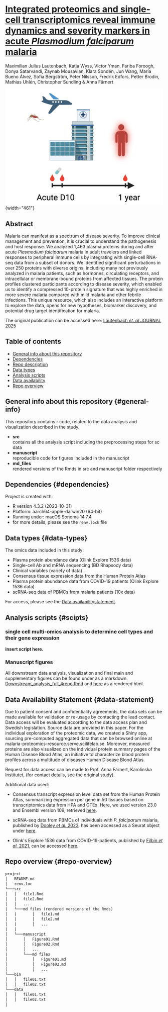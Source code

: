 # [Integrated proteomics and single-cell transcriptomics reveal immune dynamics and severity markers in acute *Plasmodium falciparum* malaria](insert-link-to-publication)

Maximilian Julius Lautenbach, Katja Wyss, Victor Yman, Fariba Foroogh,
Donya Satarvandi, Zaynab Mousavian, Klara Sondén, Jun Wang, María Bueno
Álvez, Sofia Bergström, Peter Nilsson, Fredrik Edfors, Petter Brodin,
Mathias Uhlén, Christopher Sundling & Anna Färnert

![](./resources/graphical_abstract.png){width="461"}

## Abstract

Malaria can manifest as a spectrum of disease severity. To improve
clinical management and prevention, it is crucial to understand the
pathogenesis and host response. We analyzed 1,463 plasma proteins during
and after acute *Plasmodium falciparum* malaria in adult travelers and
linked responses to peripheral immune cells by integrating with
single-cell RNA-seq data from a subset of donors. We identified
significant perturbations in over 250 proteins with diverse origins,
including many not previously analyzed in malaria patients, such as
hormones, circulating receptors, and intracellular or membrane-bound
proteins from affected tissues. The protein profiles clustered
participants according to disease severity, which enabled us to identify
a compressed 10-protein signature that was highly enriched in more
severe malaria compared with mild malaria and other febrile infections.
This unique resource, which also includes an interactive platform to
explore the data, opens for new hypotheses, biomarker discovery, and
potential drug target identification for malaria.

The original publication can be accessed here: [Lautenbach *et. al* JOURNAL 2025](https://google.com)

## Table of contents

-   [General info about this repository](#general-info)
-   [Dependencies](#dependencies)
-   [Repo description](#repo-description)
-   [Data types](#data-types)
-   [Analysis scripts](#scripts)
-   [Data availability](#data-statement)
-   [Repo overview](#repo-overview)

## General info about this repository {#general-info}

This repository contains r code, related to the data analysis and
visualization described in the study.

-   **src**\
    contains all the analysis script including the preprocessing steps for sc data
-   **manuscript**\
    reproducible code for figures included in the manuscript
-   **md_files**\
    rendered versions of the Rmds in src and manuscript folder
    respectively

## Dependencies {#dependencies}

Project is created with:

-   R version 4.3.2 (2023-10-31)
-   Platform: aarch64-apple-darwin20 (64-bit)
-   Running under: macOS Sonoma 14.7.4
-   for more details, please see the `renv.lock` file

## Data types {#data-types}

The omics data included in this study:

-   Plasma protein abundance data (Olink Explore 1536 data)
-   Single-cell Ab and mRNA sequencing (BD Rhapsody data)
-   Clinical variables (variety of data)
-   Consensus tissue expression data from the Human Protein Atlas
-   Plasma protein abundance data from COVID-19 patients (Olink Explore 1536 data)
-   scRNA-seq data of PBMCs from malaria patients (10x data)

For access, please see the [Data availabilitystatement](#data-statement).

## Analysis scripts {#scipts}

### single cell multi-omics analysis to determine cell types and their gene expression

**insert script here.**

### Manuscript figures

All downstream data analysis, visualization and final main and supplementary figures can be found under as a markdown [Downstream_analysis_full_4repo.Rmd](https://SundlingLab/Explore1536_Malaria/Downstream_analysis_full_4repo) and [here]() as a rendered html.

## Data Availability Statement {#data-statement}

Due to patient consent and confidentiality agreements, the data sets can
be made available for validation or re-usage by contacting the lead
contact. Data access will be evaluated according to the data access plan
and Swedish legislation. Source data are provided in this paper. For the
individual exploration of the proteomic data, we created a Shiny app,
sourcing pre-computed aggregated data that can be browsed online at
malaria-proteomics-resource.serve.scilifelab.se. Moreover, measured
proteins are also visualized on the individual protein summary pages of
the Human Disease Blood Atlas, an initiative to characterize blood
protein profiles across a multitude of diseases Human Disease Blood
Atlas.

Request for data access can be made to Prof. Anna Färnert, Karolinska
Institutet, (for contact details, see the original study).

Additional data used:

- Consensus transcript expression level data set from the Human Protein
Atlas, summarizing expression per gene in 50 tissues based on
transcriptomics data from HPA and GTEx. Here, we used version 23.0 and
Ensembl version 109, retrieved [here](https://proteinatlas.org/download/rna_tissue_gtex.tsv.zip).

- scRNA-seq data from PBMCs of individuals with *P. falciparum* malaria,
published by [Dooley *et al.* 2023](https://doi.org/10.1038/s41467-023-43181-7), has been accessed as a Seurat object under
[here](https://doi.org/10.5281/zenodo.6973241).

- Olink's Explore 1536 data from COVID-19-patients, published by [Filbin *et al.* 2021](https://doi.org/10.1016/j.xcrm.2021.100287), can be accessed [here](https://data.mendeley.com/datasets/nf853r8xsj/1).



## Repo overview {#repo-overview}
<!-- -->

```         
project
│   README.md
│   renv.loc    
└───src
│   │   file1.Rmd
│   │   file2.Rmd
│   │   ...
|   └───md files (rendered versions of the Rmds)
│   |       │   file1.md
│   |       │   file2.md
│   |       │   ...
|   |
│   └───manuscript
│       │   Figure01.Rmd
│       │   Figure02.Rmd
│       │   ...
|       └───md files
│           │   Figure01.md
│           │   Figure02.md
│           │   ...
└───bin
│   │   file01.txt
│   │   file02.txt
└───data
│   │   file01.txt
│   │   file02.txt
│
```
